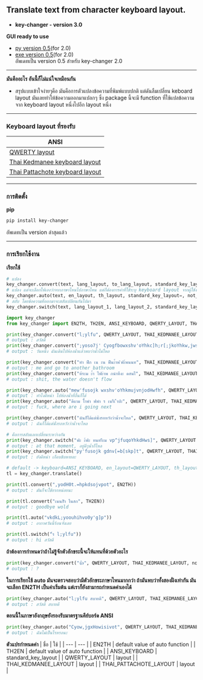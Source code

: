 ## Translate text from character keyboard layout.

- **key-changer - version 3.0**  

**GUI ready to use**  
- [py  version 0.5](https://github.com/keegang6705/en-th-keyboard-translator/blob/main/python_ui/en-th_key_ui.py)(for 2.0)  
- [exe version 0.5](https://github.com/keegang6705/en-th-keyboard-translator/blob/main/python_ui/key_trans_UI.exe)(for 2.0)  
อัพเดทเป็น version 0.5 สำหรับ key-changer 2.0   
  
[comment]: <> (รออัพเดท)  

---

**มันคืออะไร อันนี้ก็ไม่แน่ใจเหมือนกัน**  
-  สรุปแบบเข้าใจง่ายๆคือ มันคือการตัวแปลงข้อความที่พิมพ์แบบปกติ แต่ดันลืมเปลี่ยน keboard layout มันเลยทำให้ข้อความออกมาแปลกๆ ซึ่ง package นี้จะมี function ที่ใช้แปลข้อความจาก keyboard layout หนึ่งไปอีก layout หนึ่ง  

---

### Keyboard layout ที่รองรับ
| ANSI |
| --- |
| [QWERTY layout](https://en.wikipedia.org/wiki/QWERTY) |
| [Thai Kedmanee keyboard layout](https://en.wikipedia.org/wiki/Thai_Kedmanee_keyboard_layout) |
| [Thai Pattachote keyboard layout](https://en.wikipedia.org/wiki/Thai_Pattachote_keyboard_layout) |

---

### การติดตั้ง
**pip**
```bash
pip install key-changer
```
อัพเดทเป็น version ล่าสุดแล้ว 
  
[comment]: <> (version 3.0)  
---

### การเรียกใช้งาน

**เรียกใช้**

```py
# แปลง
key_changer.convert(text, lang_layout, to_lang_layout, standard_key_layout=, not_know=)
# แปลง แต่จะเลือกให้เองว่าจากภาษาไหนไปภาษาไหน แต่ก็ต้องการค่าที่ใช้ระบุ keyboard layout จากผู้ใช้งาน
key_changer.auto(text, en_layout, th_layout, standard_key_layout=, not_know=, default=)
# สลับ โดยข้อความที่ออกมาจะสลับเปลียนกันไปมา
key_changer.switch(text, lang_layout_1, lang_layout_2, standard_key_layout=, not_know=)
```

```py
import key_changer
from key_changer import EN2TH, TH2EN, ANSI_KEYBOARD, QWERTY_LAYOUT, THAI_KEDMANEE_LAYOUT, THAI_PATTACHOTE_LAYOUT

print(key_changer.convert("l;ylfu", QWERTY_LAYOUT, THAI_KEDMANEE_LAYOUT))
# output : สวัสดี
print(key_changer.convert(";yoso7j' Cyogfbowxshv'oYhkc]h;r[;jkoYhkw,jws]", QWERTY_LAYOUT, THAI_KEDMANEE_LAYOUT))
# output : วันหนึ่ง ฉันเดินไปห้องนํ้าแล้วพบว่านํ้าไม่ไหล

print(key_changer.convert("ทำ ฟืก เน ะน ฟืนะ้ำพ ิฟะ้พนนท", THAI_KEDMANEE_LAYOUT, QWERTY_LAYOUT))
# output : me and go to another bathroom
print(key_changer.convert("ห้ระม ะ้ำ ไฟะำพ กนำหืงะ ดสนไ", THAI_KEDMANEE_LAYOUT, QWERTY_LAYOUT))
# output : shit, the water doesn't flow

print(key_changer.auto("mew'fusojk wxshv'oYhkmujvnjodHwfh", QWERTY_LAYOUT, THAI_KEDMANEE_LAYOUT))
# output : ทำไงดีหน่า ไปห้องนํ้าที่อื่นก็ได้
print(key_changer.auto("ดีแาม ไ้ำพำ ฟพำ ร เนรืเ ืำปะ", QWERTY_LAYOUT, THAI_KEDMANEE_LAYOUT))
# output : fuck, where are i going next

print(key_changer.convert("ฉันก็ได้แต่นั่งรอหวังว่านํ้าจะไหล", QWERTY_LAYOUT, THAI_KEDMANEE_LAYOUT))
# output : ฉันก็ได้แต่นั่งรอหวังว่านํ้าจะไหล

# คือการสลับแลกเปลี่ยนระหว่างกัน
print(key_changer.switch("ฟะ ะ้ฟะ ทนทำืะม vp^jfuqoYhkdHws]", QWERTY_LAYOUT, THAI_KEDMANEE_LAYOUT))
# output : at that moment, อยู่ดีๆนํ้าก็ไหล
print(key_changer.switch("py'fusojk gdnv[=b[skp]t", QWERTY_LAYOUT, THAI_KEDMANEE_LAYOUT))
# output : ยังดีหน่า เกือบชิบหายละ
```

```py
# default -> keyboard=ANSI_KEYBOARD, en_layout=QWERTY_LAYOUT, th_layout=THAI_KEDMANEE_LAYOUT, not_know=None
tl = key_changer.translate()

print(tl.convert(",yodH0t.=hpkdsojvpot", EN2TH))
# output : มันก็จะใช้ยากหน่อยนะ

print(tl.convert("เนนกิัำ ไนสก", TH2EN))
# output : goodbye wold

print(tl.auto("vkdkL;yoouhihvo0y'g]p"))
# output : อากาศวันนี้ร้อนจังเลย

print(tl.switch("้ร l;ylfu"))
# output : hi สวัสดี
```

**ถ้าต้องการกำหนดว่าถ้าไม่รู้จักตัวอักขระนี้จะให้แทนที่ด้วยตัวอะไร**
```py
print(key_changer.convert("👍", QWERTY_LAYOUT, THAI_KEDMANEE_LAYOUT, not_know = "?"))
# output : ?
```

**ในการเรียกใช้ auto มันจะตรวจสอบว่ามีตัวอักขระภาษาไหนมากกว่า ถ้ามันพบว่าทั้งสองฝั่งเท่ากัน มันจะเลือก EN2TH เป็นค่าเริ่มต้น แต่เราก็ยังสามารถกำหนดค่าเองได้**
```py
print(key_changer.auto("l;ylfu สบายดี", QWERTY_LAYOUT, THAI_KEDMANEE_LAYOUT, default = EN2TH))
# output : สวัสดี สบายดี
```

**ตอนนี้ในภาษาอังกฤษยังรองรับมาตรฐานคีย์บอร์ด ANSI**
```py
print(key_changer.auto("Cyow,jgxHowisivot", QWERTY_LAYOUT, THAI_KEDMANEE_LAYOUT, standard_key_layout = ANSI_KEYBOARD))
# output : ฉันไม่เป็นไรหรอนะ
```

**ตัวแปรกำหนดค่า**
| ชื่อ | ใช้ |
| --- | --- |
| EN2TH | default value of auto function |
| TH2EN | default value of auto function |
| ANSI_KEYBOARD | standard_key_layout |
| QWERTY_LAYOUT | layout |
| THAI_KEDMANEE_LAYOUT | layout |
| THAI_PATTACHOTE_LAYOUT | layout |
